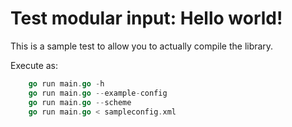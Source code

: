 # Test modular input: Hello world!
This is a sample test to allow you to actually compile the library. 

Execute as:

```go
    go run main.go -h
    go run main.go --example-config
    go run main.go --scheme
    go run main.go < sampleconfig.xml
```

